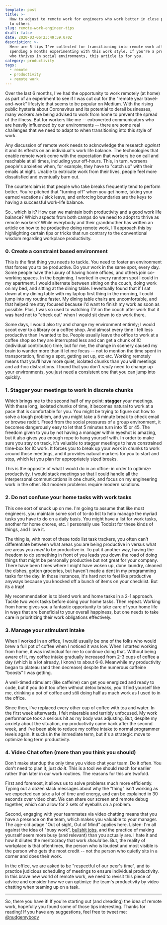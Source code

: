 ```yaml
---
template: post
title: >-
  How to adjust to remote work for engineers who work better in close proximity
  to others
slug: remote-work-engineer-tips
draft: false
date: 2020-03-06T23:49:59.070Z
description: >-
  Here are 5 tips I've collected for transitioning into remote work after
  spending 6 months experimenting with this work style. If you're a programmer
  who thrives in social environments, this article is for you.
category: productivity
tags:
  - remote
  - productivity
  - remote work
---
```

Over the last 6 months, I've had the opportunity to work remotely (at home) as part of an experiment to see if I was cut out for the "remote year travel-and-work" lifestyle that seems to be popular on Medium. With the rising public hysteria about Coronavirus and its potential to derail businesses, many workers are being advised to work from home to prevent the spread of the illness. But for workers like me -- extroverted communicators who are heavily influenced by our environments -- there are some real challenges that we need to adapt to when transitioning into this style of work. 

Any discussion of remote work needs to acknowledge the research *against* it and its effects on an individual's work life balance. The technologies that enable remote work come with the expectation that workers be on call and reachable at all times, including your off-hours. This, in turn, worsens people's anxieties when, for example, they have to "catch up" with their emails at night. Unable to extricate work from their lives, people feel more dissatisfied and eventually burn out.  

The counterclaim is that people who take breaks frequently tend to perform better. You're pitched that "turning off" when you get home, taking your earned vacations / sick leave, and enforcing boundaries are the keys to having a successful work-life balance.

So.. which is it? How can we maintain both productivity and a good work life balance? Which aspects from both camps do we need to adopt to thrive as remote workers? While everybody and their grandmother has written an article on how to be productive doing remote work, I'll approach this by highlighting certain tips or tricks that run contrary to the conventional wisdom regarding workplace productivity. 

### 0. Create a constraint based environment

This is the first thing you needs to tackle. You need to foster an environment that forces you to be productive. Do your work in the same spot, every day. Some people have the luxury of having home offices, and others join co-working spaces. In the beginning, I worked in every random spot I could in my apartment. I would alternate between sitting on the couch, doing work on my bed, and sitting at the dining table. I eventually found that if I sat down at my dining table with my laptop first thing in the morning, I could jump into my routine faster. My dining table chairs are uncomfortable, and that helped me stay focused because I'd want to finish my work as soon as possible. Plus, I was so used to watching TV on the couch after work that it was hard not to "check out" when I would sit down to do work there. 

 Some days, I would also try and change my environment entirely; I would scoot over to a library or a coffee shop. And almost every time I felt less productive than I wanted to be. People usually leave the office to work at a coffee shop so they are interrupted less and can get a chunk of IC (individual contributor) time, but for me, the change in scenery caused my brain to wander more than it let me focus -- not to mention the time spent in transportation, finding a spot, getting set up, etc etc. Working remotely means that you'll have more quiet, isolated chunks than you will meetings and ad-hoc distractions. I found that you don't *really* need to change up your environments, you just need a consistent one that you can jump into quickly.

### 1. Stagger your meetings to work in discrete chunks

Which brings me to the second half of my point: **stagger** your meetings. With these long, isolated chunks of time, it becomes natural to work at a pace that is comfortable for you. You might be trying to figure out how to solve a tough problem, and you might take a 5 minute break to check email or browse reddit. Freed from the social pressures of a group environment, it becomes dangerously easy to let that 5 minutes turn into 15 or 45. The freedom given to you by not having a manager within eyeshot is amazing, but it also gives you enough rope to hang yourself with. In order to make sure you stay on track, it's valuable to stagger meetings to have constrained time-box for IC work. It forces you to break up your work in chunks to work around those meetings, and it provides natural markers for you to start and stop, which let you plan for appropriately sized breaks. 

This is the opposite of what I would do in an office: in order to optimize productivity, i would stack meetings so that I could handle all the interpersonal communications in one chunk, and focus on my engineering work in the other. But modern problems require modern solutions.

### 2. Do not confuse your home tasks with work tasks

This one sort of snuck up on me. I'm going to assume that like most engineers, you maintain some sort of to-do list to help manage the myriad tasks you have to do on a daily basis. You might have a list for work tasks, another for home chores, etc. I personally use Todoist for these kinds of things, and I love it. 

The thing is, with most of these todo list task trackers, you often can't differentiate between what areas you are being productive in versus what are areas you *need* to be productive in. To put it another way, having the freedom to do something in front of you leads you down the road of doing things that might be personally productive but not great for your company. There have been times where I might have woken up, done laundry, cleaned the dishes, gotten groceries, but haven't made a dent in my programming tasks for the day. In those instances, it's hard not to feel like productive anyways because you knocked off a bunch of items on your checklist. But its a trap! 

My recommendation is to blend work and home tasks in a 2-1 approach. Tackle two work tasks before doing your home tasks. Then repeat. Working from home gives you a fantastic opportunity to take care of your home life in ways that are beneficial to your overall happiness, but one needs to take care in prioritizing their work obligations effectively.

### 3. Manage your stimulant intake

When I worked in an office, I would usually be one of the folks who would brew a full pot of coffee when I noticed it was low. When I started working from home, it was instinctual for me to continue doing that. Without being aware of it, my coffee intake gradually increased from 2-3 cups of coffee a day (which is a lot already, I know) to about 6-8. Meanwhile my productivity began to plateau (and then decrease) despite the numerous caffeine "boosts" I was getting. 

A well-timed stimulant (like caffeine) can get you energized and ready to code, but if you do it too often without detox breaks, you'll find yourself like me, drinking a pot of coffee and *still* doing half as much work as I used to in the office.

Since then, I've replaced every other cup of coffee with tea and water. In the first week afterwards, I felt miserable and terribly unfocused. My work performance took a serious hit as my body was adjusting. But, despite my anxiety about the situation, my productivity came back after the second week, and I've been able to reduce my coffee intake to normal programmer levels again. It sucks in the immediate term, but it's a strategic move to optimize long term productivity.

### 4. Video Chat often (more than you think you should)

Don't make standup the only time you video chat your team. Do it often. You don't need to plan it, just *do it.* This is a tool we should reach for earlier rather than later in our work routines. The reasons for this are twofold. 

First and foremost, it allows us to solve problems much more efficiently. Typing out a dozen slack messages about why the "thing" isn't working as we expected can take a lot of time and energy, and can be explained in 30 seconds over video chat.  We can share our screen and remote debug together, which can allow for 2 sets of eyeballs on a problem. 

Second, engaging with your teammates via video chatting means that you have a presence on the team, which makes you valuable to your manager. The age-old adage "Out of sight, Out of Mind" applies here. Listen: I'm all against the idea of "busy work", [bullshit jobs](https://www.strike.coop/bullshit-jobs/), and the practice of making yourself seem more busy (and relevant) than you actually are. I hate it and how it dilutes the meritocracy that work *should* be. But, the reality of workplace is that oftentimes, the person who is loudest and most visible is the person who gets the most credit -- not the person who quietly sits in a corner and does their work. 

In the office, we are asked to be "respectful of our peer's time", and to practice judicious scheduling of meetings to ensure individual productivity. In this brave new world of remote work, we need to revisit this piece of advice and consider how we can optimize the team's productivity by video chatting when teaming up on a task. 



- - -

So, there you have it! If you're starting out (and dreading) the idea of remote work, hopefully you found some of those tips interesting. Thanks for reading! If you have any suggestions, feel free to tweet me: [@nudgemybody](https://twitter.com/nudgemybody)
